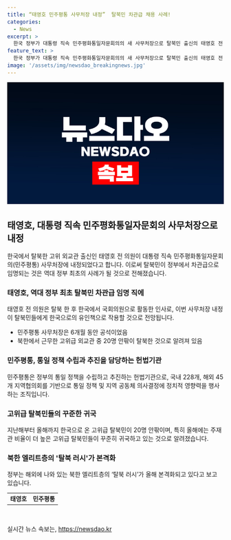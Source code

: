 ```yaml
---
title: “태영호 민주평통 사무처장 내정”  탈북민 차관급 채용 사례!
categories:
  - News
excerpt: >
  한국 정부가 대통령 직속 민주평화통일자문회의의 새 사무처장으로 탈북민 출신의 태영호 전 의원을 내정한 것으로 전해졌다. 탈북민을 차관급 임명직에 기용하는 것은 역대 정부에서 처음이며, 이는 북한 고위층에게 한국행을 유인할 것으로 예상된다. 태영호 전 의원은 2016년 한국으로 망명한 최고위급 탈북민 출신으로, 민주평통은 정부의 통일 정책을 수립하고 추진하는 기관으로 알려져 있다. 이와 관련하여 올해 상반기에는 고위급 탈북민이 20명 정도 입국했는데, 이 중에는 외교관보다는 무역일꾼 등이 높은 비율을 차지하고 있다고 한다.
feature_text: >
  한국 정부가 대통령 직속 민주평화통일자문회의의 새 사무처장으로 탈북민 출신의 태영호 전 의원을 내정한 것으로 전해졌다. 탈북민을 차관급 임명직에 기용하는 것은 역대 정부에서 처음이며, 이는 북한 고위층에게 한국행을 유인할 것으로 예상된다. 태영호 전 의원은 2016년 한국으로 망명한 최고위급 탈북민 출신으로, 민주평통은 정부의 통일 정책을 수립하고 추진하는 기관으로 알려져 있다. 이와 관련하여 올해 상반기에는 고위급 탈북민이 20명 정도 입국했는데, 이 중에는 외교관보다는 무역일꾼 등이 높은 비율을 차지하고 있다고 한다.
image: '/assets/img/newsdao_breakingnews.jpg'
---
```


<p><img src="/assets/img/newsdao_breakingnews.jpg" alt="implanttips 속보" /></p>

<h2 data-ke-size="size26">태영호, 대통령 직속 민주평화통일자문회의 사무처장으로 내정</h2>

<p data-ke-size="size16">한국에서 탈북한 고위 외교관 출신인 태영호 전 의원이 대통령 직속 민주평화통일자문회의(민주평통) 사무처장에 내정되었다고 합니다. 이로써 탈북민이 정부에서 차관급으로 임명되는 것은 역대 정부 최초의 사례가 될 것으로 전해졌습니다. </p>

<h3>태영호, 역대 정부 최초 탈북민 차관급 임명 직에</h3>

<p data-ke-size="size16">태영호 전 의원은 탈북 한 후 한국에서 국회의원으로 활동한 인사로, 이번 사무처장 내정이 탈북민들에게 한국으로의 유인책으로 작용할 것으로 전망됩니다.</p>

<ul>
    <li>민주평통 사무처장은 6개월 동안 공석이었음</li>
    <li>북한에서 근무한 고위급 외교관 중 20명 안팎이 탈북한 것으로 알려져 있음</li>
</ul>

<h3>민주평통, 통일 정책 수립과 추진을 담당하는 헌법기관</h3>

<p data-ke-size="size16">민주평통은 정부의 통일 정책을 수립하고 추진하는 헌법기관으로, 국내 228개, 해외 45개 지역협의회를 기반으로 통일 정책 및 지역 공동체 의사결정에 정치적 영향력을 행사하는 조직입니다.</p>

<h3>고위급 탈북민들의 꾸준한 귀국</h3>

<p data-ke-size="size16">지난해부터 올해까지 한국으로 온 고위급 탈북민이 20명 안팎이며, 특히 올해에는 주재관 비율이 더 높은 고위급 탈북민들이 꾸준히 귀국하고 있는 것으로 알려졌습니다.</p>

<h3>북한 엘리트층의 '탈북 러시'가 본격화</h3>

<p data-ke-size="size16">정부는 해외에 나와 있는 북한 엘리트층의 ‘탈북 러시’가 올해 본격화되고 있다고 보고 있습니다.</p>

<table>
    <tr>
        <td style="text-align: center; height: 17px;"><b>태영호</b></td>
        <td style="text-align: center; height: 17px;"><b>민주평통</b></td>
    </tr>
</table>

<p data-ke-size="size16">&nbsp;</p>
실시간 뉴스 속보는, <a href="https://newsdao.kr" rel="dofollow">https://newsdao.kr</a>


